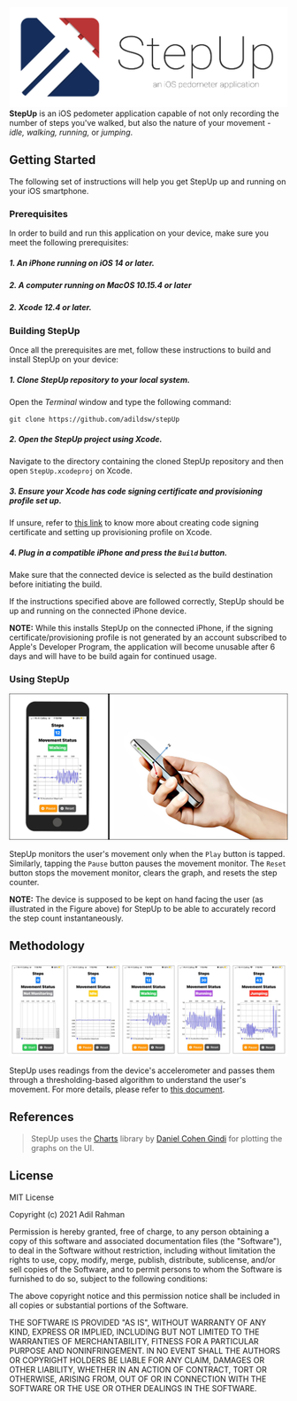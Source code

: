 <img src='https://github.com/adildsw/stepUp/blob/main/Assets/banner.png'>
<b>StepUp</b> is an iOS pedometer application capable of not only recording the number of steps you've walked, but also the nature of your movement - <i>idle, walking, running, </i>or <i>jumping</i>.

## Getting Started
The following set of instructions will help you get StepUp up and running on your iOS smartphone.

### Prerequisites
In order to build and run this application on your device, make sure you meet the following prerequisites:
##### 1. An iPhone running on iOS 14 or later.
##### 2. A computer running on MacOS 10.15.4 or later
##### 2. Xcode 12.4 or later.

### Building StepUp
Once all the prerequisites are met, follow these instructions to build and install StepUp on your device:
##### 1. Clone StepUp repository to your local system. 
Open the <i>Terminal</i> window and type the following command:
```
git clone https://github.com/adildsw/stepUp
```
##### 2. Open the StepUp project using Xcode.
Navigate to the directory containing the cloned StepUp repository and then open ```StepUp.xcodeproj``` on Xcode.
##### 3. Ensure your Xcode has code signing certificate and provisioning profile set up.
If unsure, refer to [this link](https://ioscodesigning.com/generating-code-signing-files/) to know more about creating code signing certificate and setting up provisioning profile on Xcode.
##### 4. Plug in a compatible iPhone and press the ```Build``` button.
Make sure that the connected device is selected as the build destination before initiating the build.

If the instructions specified above are followed correctly, StepUp should be up and running on the connected iPhone device.

**NOTE:** While this installs StepUp on the connected iPhone, if the signing certificate/provisioning profile is not generated by an account subscribed to Apple's Developer Program, the application will become unusable after 6 days and will have to be build again for continued usage.

### Using StepUp
<img src='https://github.com/adildsw/stepUp/blob/main/Assets/teaser.jpg'>

StepUp monitors the user's movement only when the ```Play``` button is tapped. Similarly, tapping the ```Pause``` button pauses the movement monitor. The ```Reset``` button stops the movement monitor, clears the graph, and resets the step counter.

**NOTE:** The device is supposed to be kept on hand facing the user (as illustrated in the Figure above) for StepUp to be able to accurately record the step count instantaneously.

## Methodology
<img src='https://github.com/adildsw/stepUp/blob/main/Assets/screenshots-frameless.jpg'>

StepUp uses readings from the device's accelerometer and passes them through a thresholding-based algorithm to understand the user's movement. For more details, please refer to [this document](https://github.com/adildsw/stepUp/blob/main/Assets/_S21___CS_6501___EIT__Assignment_2__Build_a_Pedometer%20(1).pdf).

## References
>StepUp uses the [Charts](https://github.com/danielgindi/Charts) library by [Daniel Cohen Gindi](https://github.com/danielgindi) for plotting the graphs on the UI.

## License
MIT License

Copyright (c) 2021 Adil Rahman

Permission is hereby granted, free of charge, to any person obtaining a copy
of this software and associated documentation files (the "Software"), to deal
in the Software without restriction, including without limitation the rights
to use, copy, modify, merge, publish, distribute, sublicense, and/or sell
copies of the Software, and to permit persons to whom the Software is
furnished to do so, subject to the following conditions:

The above copyright notice and this permission notice shall be included in all
copies or substantial portions of the Software.

THE SOFTWARE IS PROVIDED "AS IS", WITHOUT WARRANTY OF ANY KIND, EXPRESS OR
IMPLIED, INCLUDING BUT NOT LIMITED TO THE WARRANTIES OF MERCHANTABILITY,
FITNESS FOR A PARTICULAR PURPOSE AND NONINFRINGEMENT. IN NO EVENT SHALL THE
AUTHORS OR COPYRIGHT HOLDERS BE LIABLE FOR ANY CLAIM, DAMAGES OR OTHER
LIABILITY, WHETHER IN AN ACTION OF CONTRACT, TORT OR OTHERWISE, ARISING FROM,
OUT OF OR IN CONNECTION WITH THE SOFTWARE OR THE USE OR OTHER DEALINGS IN THE
SOFTWARE.
